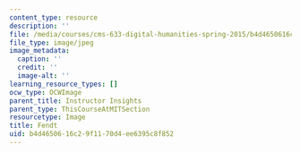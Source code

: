 ```yaml
---
content_type: resource
description: ''
file: /media/courses/cms-633-digital-humanities-spring-2015/b4d4650616c29f1170d4ee6395c8f852_IMG_8833.jpg
file_type: image/jpeg
image_metadata:
  caption: ''
  credit: ''
  image-alt: ''
learning_resource_types: []
ocw_type: OCWImage
parent_title: Instructor Insights
parent_type: ThisCourseAtMITSection
resourcetype: Image
title: Fendt
uid: b4d46506-16c2-9f11-70d4-ee6395c8f852
---
```

